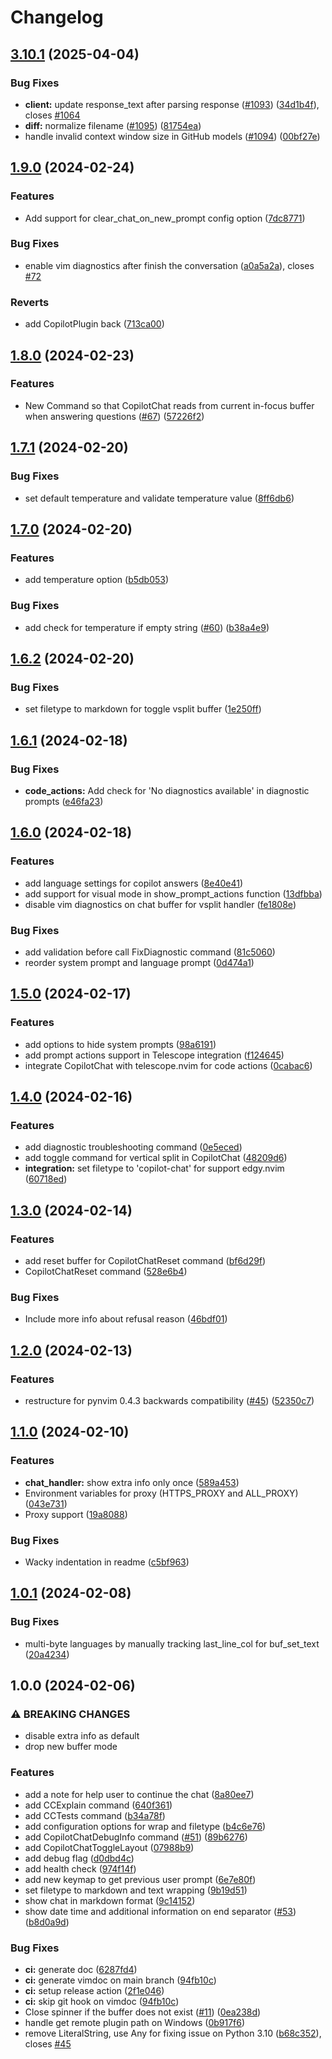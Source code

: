 # Changelog

## [3.10.1](https://github.com/CopilotC-Nvim/CopilotChat.nvim/compare/v3.10.0...v3.10.1) (2025-04-04)


### Bug Fixes

* **client:** update response_text after parsing response ([#1093](https://github.com/CopilotC-Nvim/CopilotChat.nvim/issues/1093)) ([34d1b4f](https://github.com/CopilotC-Nvim/CopilotChat.nvim/commit/34d1b4fc816401c9bad88b33f71ef943a7dd2396)), closes [#1064](https://github.com/CopilotC-Nvim/CopilotChat.nvim/issues/1064)
* **diff:** normalize filename ([#1095](https://github.com/CopilotC-Nvim/CopilotChat.nvim/issues/1095)) ([81754ea](https://github.com/CopilotC-Nvim/CopilotChat.nvim/commit/81754ea35253c48459db5712ae60531ea2c5ef75))
* handle invalid context window size in GitHub models ([#1094](https://github.com/CopilotC-Nvim/CopilotChat.nvim/issues/1094)) ([00bf27e](https://github.com/CopilotC-Nvim/CopilotChat.nvim/commit/00bf27ed201b9509105afaac4d5bdcc46ce89f35))

## [1.9.0](https://github.com/CopilotC-Nvim/CopilotChat.nvim/compare/v1.8.0...v1.9.0) (2024-02-24)


### Features

* Add support for clear_chat_on_new_prompt config option ([7dc8771](https://github.com/CopilotC-Nvim/CopilotChat.nvim/commit/7dc877196296d1f2515ea1c24d0e7d3d4cb8d3b4))


### Bug Fixes

* enable vim diagnostics after finish the conversation ([a0a5a2a](https://github.com/CopilotC-Nvim/CopilotChat.nvim/commit/a0a5a2a9ae0edf79cdf05620fcead7d59575d306)), closes [#72](https://github.com/CopilotC-Nvim/CopilotChat.nvim/issues/72)


### Reverts

* add CopilotPlugin back ([713ca00](https://github.com/CopilotC-Nvim/CopilotChat.nvim/commit/713ca00ef29a56c4c132809f07ea49a63ca8d492))

## [1.8.0](https://github.com/CopilotC-Nvim/CopilotChat.nvim/compare/v1.7.1...v1.8.0) (2024-02-23)


### Features

* New Command so that CopilotChat reads from current in-focus buffer when answering questions ([#67](https://github.com/CopilotC-Nvim/CopilotChat.nvim/issues/67)) ([57226f2](https://github.com/CopilotC-Nvim/CopilotChat.nvim/commit/57226f29ddd7912cd2bdaa3e4b019c920b2f72b6))

## [1.7.1](https://github.com/CopilotC-Nvim/CopilotChat.nvim/compare/v1.7.0...v1.7.1) (2024-02-20)


### Bug Fixes

* set default temperature and validate temperature value ([8ff6db6](https://github.com/CopilotC-Nvim/CopilotChat.nvim/commit/8ff6db68eb00f739546db9954e8910f9c6c683e7))

## [1.7.0](https://github.com/CopilotC-Nvim/CopilotChat.nvim/compare/v1.6.2...v1.7.0) (2024-02-20)


### Features

* add temperature option ([b5db053](https://github.com/CopilotC-Nvim/CopilotChat.nvim/commit/b5db053ca74ea36d38212d5a67ffae3cfc4e8b7a))


### Bug Fixes

* add check for temperature if empty string ([#60](https://github.com/CopilotC-Nvim/CopilotChat.nvim/issues/60)) ([b38a4e9](https://github.com/CopilotC-Nvim/CopilotChat.nvim/commit/b38a4e9af74afb13f54cd346c7fd147018c38f02))

## [1.6.2](https://github.com/CopilotC-Nvim/CopilotChat.nvim/compare/v1.6.1...v1.6.2) (2024-02-20)

### Bug Fixes

- set filetype to markdown for toggle vsplit buffer ([1e250ff](https://github.com/CopilotC-Nvim/CopilotChat.nvim/commit/1e250ff1d751fc187e220ac596eb745f09e805aa))

## [1.6.1](https://github.com/CopilotC-Nvim/CopilotChat.nvim/compare/v1.6.0...v1.6.1) (2024-02-18)

### Bug Fixes

- **code_actions:** Add check for 'No diagnostics available' in diagnostic prompts ([e46fa23](https://github.com/CopilotC-Nvim/CopilotChat.nvim/commit/e46fa23fe7c43a29c849fb9b6a1d565d2e0b83f1))

## [1.6.0](https://github.com/CopilotC-Nvim/CopilotChat.nvim/compare/v1.5.0...v1.6.0) (2024-02-18)

### Features

- add language settings for copilot answers ([8e40e41](https://github.com/CopilotC-Nvim/CopilotChat.nvim/commit/8e40e41c5bdabe675b2e54c80347dd85f1a9d550))
- add support for visual mode in show_prompt_actions function ([13dfbba](https://github.com/CopilotC-Nvim/CopilotChat.nvim/commit/13dfbba39e2202ad6bae5b4806ce7e42f75c94a0))
- disable vim diagnostics on chat buffer for vsplit handler ([fe1808e](https://github.com/CopilotC-Nvim/CopilotChat.nvim/commit/fe1808e51760c2fa71ca4176551161c73b2f2f73))

### Bug Fixes

- add validation before call FixDiagnostic command ([81c5060](https://github.com/CopilotC-Nvim/CopilotChat.nvim/commit/81c506027e6a638973e3187dd98fc70cae024719))
- reorder system prompt and language prompt ([0d474a1](https://github.com/CopilotC-Nvim/CopilotChat.nvim/commit/0d474a14b3bf67469946aa639e3de1a42b016373))

## [1.5.0](https://github.com/CopilotC-Nvim/CopilotChat.nvim/compare/v1.4.0...v1.5.0) (2024-02-17)

### Features

- add options to hide system prompts ([98a6191](https://github.com/CopilotC-Nvim/CopilotChat.nvim/commit/98a61913f4cd798fb042f4b21f6a3e1a457c3959))
- add prompt actions support in Telescope integration ([f124645](https://github.com/CopilotC-Nvim/CopilotChat.nvim/commit/f124645d4b48df59790c9763687b94cf7dd3f5bf))
- integrate CopilotChat with telescope.nvim for code actions ([0cabac6](https://github.com/CopilotC-Nvim/CopilotChat.nvim/commit/0cabac6af8c838d4984b766f5d985a04259d3a4d))

## [1.4.0](https://github.com/CopilotC-Nvim/CopilotChat.nvim/compare/v1.3.0...v1.4.0) (2024-02-16)

### Features

- add diagnostic troubleshooting command ([0e5eced](https://github.com/CopilotC-Nvim/CopilotChat.nvim/commit/0e5ecedda4d7a9cc6eeef1424889d8d9550bf4f3))
- add toggle command for vertical split in CopilotChat ([48209d6](https://github.com/CopilotC-Nvim/CopilotChat.nvim/commit/48209d6b98cb50c9dae59da70ebda351282cf8f7))
- **integration:** set filetype to 'copilot-chat' for support edgy.nvim ([60718ed](https://github.com/CopilotC-Nvim/CopilotChat.nvim/commit/60718ed6e806fa86fd78cb3bf55a05f1a74b257e))

## [1.3.0](https://github.com/CopilotC-Nvim/CopilotChat.nvim/compare/v1.2.0...v1.3.0) (2024-02-14)

### Features

- add reset buffer for CopilotChatReset command ([bf6d29f](https://github.com/CopilotC-Nvim/CopilotChat.nvim/commit/bf6d29f3bde05c8a2b0f127737af13cc6df73b9a))
- CopilotChatReset command ([528e6b4](https://github.com/CopilotC-Nvim/CopilotChat.nvim/commit/528e6b4b33737e4863fccdb7ed2c6d7aec4f2029))

### Bug Fixes

- Include more info about refusal reason ([46bdf01](https://github.com/CopilotC-Nvim/CopilotChat.nvim/commit/46bdf018069072a8a43c468ee1cede45536909a3))

## [1.2.0](https://github.com/CopilotC-Nvim/CopilotChat.nvim/compare/v1.1.0...v1.2.0) (2024-02-13)

### Features

- restructure for pynvim 0.4.3 backwards compatibility ([#45](https://github.com/CopilotC-Nvim/CopilotChat.nvim/issues/45)) ([52350c7](https://github.com/CopilotC-Nvim/CopilotChat.nvim/commit/52350c78dbcfcb3acabf3478276ad9a87ebbfd26))

## [1.1.0](https://github.com/CopilotC-Nvim/CopilotChat.nvim/compare/v1.0.1...v1.1.0) (2024-02-10)

### Features

- **chat_handler:** show extra info only once ([589a453](https://github.com/CopilotC-Nvim/CopilotChat.nvim/commit/589a4538d648c8723d839ca963a47a6176be3c78))
- Environment variables for proxy (HTTPS_PROXY and ALL_PROXY) ([043e731](https://github.com/CopilotC-Nvim/CopilotChat.nvim/commit/043e731005278649dbdf1d5866c6e3c7719f1202))
- Proxy support ([19a8088](https://github.com/CopilotC-Nvim/CopilotChat.nvim/commit/19a8088c171cb956fd553200b77c8dbbe76707b6))

### Bug Fixes

- Wacky indentation in readme ([c5bf963](https://github.com/CopilotC-Nvim/CopilotChat.nvim/commit/c5bf963f4702a8a94aa97de2e6205796cb381ae5))

## [1.0.1](https://github.com/CopilotC-Nvim/CopilotChat.nvim/compare/v1.0.0...v1.0.1) (2024-02-08)

### Bug Fixes

- multi-byte languages by manually tracking last_line_col for buf_set_text ([20a4234](https://github.com/CopilotC-Nvim/CopilotChat.nvim/commit/20a4234a542deef1a128aca4d0dd7e8d429a1f2a))

## 1.0.0 (2024-02-06)

### ⚠ BREAKING CHANGES

- disable extra info as default
- drop new buffer mode

### Features

- add a note for help user to continue the chat ([8a80ee7](https://github.com/CopilotC-Nvim/CopilotChat.nvim/commit/8a80ee7d3f9d0dcb65b315255d629c2cd8263dac))
- add CCExplain command ([640f361](https://github.com/CopilotC-Nvim/CopilotChat.nvim/commit/640f361a54be51e7c479257c374d4a26d8fcd31d))
- add CCTests command ([b34a78f](https://github.com/CopilotC-Nvim/CopilotChat.nvim/commit/b34a78f05ebe65ca093e4dc4b66de9120a681f4c))
- add configuration options for wrap and filetype ([b4c6e76](https://github.com/CopilotC-Nvim/CopilotChat.nvim/commit/b4c6e760232ec54d4632edef3869e1a05ec61751))
- add CopilotChatDebugInfo command ([#51](https://github.com/CopilotC-Nvim/CopilotChat.nvim/issues/51)) ([89b6276](https://github.com/CopilotC-Nvim/CopilotChat.nvim/commit/89b6276e995de2e05ea391a9d1045676737c93bd))
- add CopilotChatToggleLayout ([07988b9](https://github.com/CopilotC-Nvim/CopilotChat.nvim/commit/07988b95a412756169016e991dabcf190a930c7e))
- add debug flag ([d0dbd4c](https://github.com/CopilotC-Nvim/CopilotChat.nvim/commit/d0dbd4c6fb9be75ccaa591b050198d40c097f423))
- add health check ([974f14f](https://github.com/CopilotC-Nvim/CopilotChat.nvim/commit/974f14f0d0978d858cbe0126568f30fd63262cb6))
- add new keymap to get previous user prompt ([6e7e80f](https://github.com/CopilotC-Nvim/CopilotChat.nvim/commit/6e7e80f118c589a009fa1703a284ad292260e3a0))
- set filetype to markdown and text wrapping ([9b19d51](https://github.com/CopilotC-Nvim/CopilotChat.nvim/commit/9b19d51deacdf5c958933e99a2e75ebe4c968a9b))
- show chat in markdown format ([9c14152](https://github.com/CopilotC-Nvim/CopilotChat.nvim/commit/9c141523de12e723b1d72d95760f2daddcecd1d9))
- show date time and additional information on end separator ([#53](https://github.com/CopilotC-Nvim/CopilotChat.nvim/issues/53)) ([b8d0a9d](https://github.com/CopilotC-Nvim/CopilotChat.nvim/commit/b8d0a9d0e0824ff3b643a2652202be2a51b37dbc))

### Bug Fixes

- **ci:** generate doc ([6287fd4](https://github.com/CopilotC-Nvim/CopilotChat.nvim/commit/6287fd452d83d43a739d4c7c7a5524537032fc5d))
- **ci:** generate vimdoc on main branch ([94fb10c](https://github.com/CopilotC-Nvim/CopilotChat.nvim/commit/94fb10cb65bc32cc0c1d96c93ec2d94c4f5d40eb))
- **ci:** setup release action ([2f1e046](https://github.com/CopilotC-Nvim/CopilotChat.nvim/commit/2f1e0466af30c26fdcd2b94d331ea4004d32bb07))
- **ci:** skip git hook on vimdoc ([94fb10c](https://github.com/CopilotC-Nvim/CopilotChat.nvim/commit/94fb10cb65bc32cc0c1d96c93ec2d94c4f5d40eb))
- Close spinner if the buffer does not exist ([#11](https://github.com/CopilotC-Nvim/CopilotChat.nvim/issues/11)) ([0ea238d](https://github.com/CopilotC-Nvim/CopilotChat.nvim/commit/0ea238d7be9c7872dd9932a56d3521531b2297db))
- handle get remote plugin path on Windows ([0b917f6](https://github.com/CopilotC-Nvim/CopilotChat.nvim/commit/0b917f633eaef621d293f344965e9e0545be9a80))
- remove LiteralString, use Any for fixing issue on Python 3.10 ([b68c352](https://github.com/CopilotC-Nvim/CopilotChat.nvim/commit/b68c3522d03c8ac9a332169c56e725b69a43b07c)), closes [#45](https://github.com/CopilotC-Nvim/CopilotChat.nvim/issues/45)
